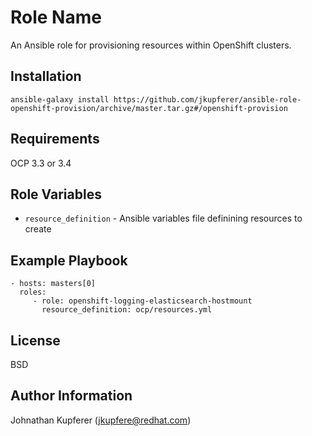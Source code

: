 Role Name
=========

An Ansible role for provisioning resources within OpenShift clusters.

Installation
------------

```
ansible-galaxy install https://github.com/jkupferer/ansible-role-openshift-provision/archive/master.tar.gz#/openshift-provision
```

Requirements
------------

OCP 3.3 or 3.4

Role Variables
--------------

* `resource_definition` - Ansible variables file definining resources to create

Example Playbook
----------------

    - hosts: masters[0]
      roles:
         - role: openshift-logging-elasticsearch-hostmount
           resource_definition: ocp/resources.yml

License
-------

BSD

Author Information
------------------

Johnathan Kupferer (jkupfere@redhat.com)
